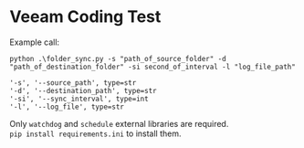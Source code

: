 # Veeam Coding Test

Example call:

`python .\folder_sync.py -s "path_of_source_folder" -d "path_of_destination_folder" -si second_of_interval -l "log_file_path"`  


`'-s', '--source_path', type=str`  
`'-d', '--destination_path', type=str`  
`'-si', '--sync_interval', type=int`  
`'-l', '--log_file', type=str`  

Only `watchdog` and `schedule` external libraries are required.  
`pip install requirements.ini` to install them.  